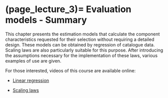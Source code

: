 (page_lecture_3)=
Evaluation models - Summary
=========================

This chapter presents the estimation models that calculate the component characteristics requested for their selection without requiring a detailed design. These models can be obtained by regression of catalogue data.  Scaling laws are also particularly suitable for this purpose. After introducing the assumptions necessary for the implementation of these laws, various examples of use are given.   

For those interested, videos of this course are available online:

- [Linear regression](https://youtu.be/3sB0omXZCmY?si=HfyO8mw5PE76Uiab)

- [Scaling laws](https://youtu.be/W1etBPDOWhU?si=y8RwXxGPexvmqmes)



